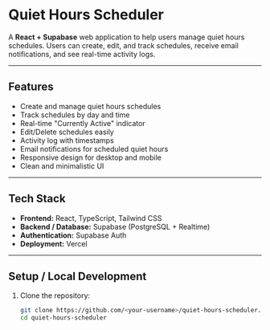 # Quiet Hours Scheduler

A **React + Supabase** web application to help users manage quiet hours schedules. Users can create, edit, and track schedules, receive email notifications, and see real-time activity logs.

---

## Features

- Create and manage quiet hours schedules
- Track schedules by day and time
- Real-time "Currently Active" indicator
- Edit/Delete schedules easily
- Activity log with timestamps
- Email notifications for scheduled quiet hours
- Responsive design for desktop and mobile
- Clean and minimalistic UI

---

## Tech Stack

- **Frontend:** React, TypeScript, Tailwind CSS
- **Backend / Database:** Supabase (PostgreSQL + Realtime)
- **Authentication:** Supabase Auth
- **Deployment:** Vercel

---

## Setup / Local Development

1. Clone the repository:
   ```bash
   git clone https://github.com/<your-username>/quiet-hours-scheduler.git
   cd quiet-hours-scheduler
